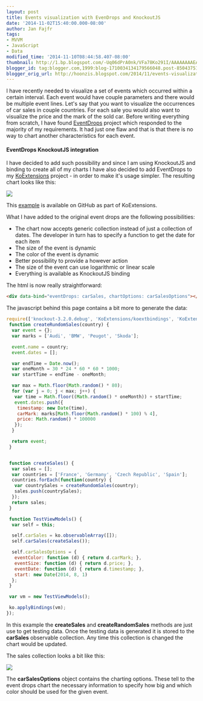 ```yaml
---
layout: post
title: Events visualization with EvenDrops and KnockoutJS
date: '2014-11-02T15:40:00.000-08:00'
author: Jan Fajfr
tags:
- MVVM
- JavaScript
- Data
modified_time: '2014-11-10T08:44:58.407-08:00'
thumbnail: http://1.bp.blogspot.com/-Uq06dPrA0nk/VFa78Ko291I/AAAAAAAAEAE/AAyc-A9AhCY/s72-c/eventDrops.PNG
blogger_id: tag:blogger.com,1999:blog-1710034134179566048.post-8504375191575189411
blogger_orig_url: http://hoonzis.blogspot.com/2014/11/events-visualization-with-evendrops-and.html
---
```

I have recently needed to visualize a set of events which occurred within a certain interval. Each event would have couple parameters and there would be multiple event lines. Let's say that you want to visualize the occurrences of car sales in couple countries. For each sale you would also want to visualize the price and the mark of the sold car. Before writing everything from scratch, I have found [EventDrops](https://github.com/marmelab/EventDrops) project which responded to the majority of my requirements. It had just one flaw and that is that there is no way to chart another characteristics for each event.

#### EventDrops KnockoutJS integration

I have decided to add such possibility and since I am using KnockoutJS and binding to create all of my charts I have also decided to add EventDrops to my [KoExtensions](https://github.com/hoonzis/KoExtensions) project - in order to make it's usage simpler. The resulting chart looks like this:

[![](http://1.bp.blogspot.com/-Uq06dPrA0nk/VFa78Ko291I/AAAAAAAAEAE/AAyc-A9AhCY/s320/eventDrops.PNG)](http://1.bp.blogspot.com/-Uq06dPrA0nk/VFa78Ko291I/AAAAAAAAEAE/AAyc-A9AhCY/s1600/eventDrops.PNG)

This [example](https://github.com/hoonzis/KoExtensions/blob/master/testpages/EventDrops.html) is available on GitHub as part of KoExtensions.

What I have added to the original event drops are the following
possibilities:

-   The chart now accepts generic collection instead of just a
    collection of dates. The developer in turn has to specify a function
    to get the date for each item
-   The size of the event is dynamic
-   The color of the event is dynamic
-   Better possibility to provide a however action
-   The size of the event can use logarithmic or linear scale
-   Everything is available as KnockoutJS binding

The html is now really straightforward:

```html
<div data-bind="eventDrops: carSales, chartOptions: carSalesOptions"></div>
```

The javascript behind this page contains a bit more to generate the
data:

```javascript
require(['knockout-3.2.0.debug', 'KoExtensions/koextbindings', 'KoExtensions/Charts/linechart', 'KoExtensions/Charts/piechart', 'KoExtensions/Charts/barchart'], function(ko) {
 function createRundomSales(country) {
  var event = {};
  var marks = ['Audi', 'BMW', 'Peugot', 'Skoda'];

  event.name = country;
  event.dates = [];

  var endTime = Date.now();
  var oneMonth = 30 * 24 * 60 * 60 * 1000;
  var startTime = endTime - oneMonth;

  var max = Math.floor(Math.random() * 80);
  for (var j = 0; j < max; j++) {
   var time = Math.floor((Math.random() * oneMonth)) + startTime;
   event.dates.push({
    timestamp: new Date(time),
    carMark: marks[Math.floor(Math.random() * 100) % 4],
    price: Math.random() * 100000
   });
  }

  return event;
 }


 function createSales() {
  var sales = [];
  var countries = ['France', 'Germany', 'Czech Republic', 'Spain'];
  countries.forEach(function(country) {
   var countrySales = createRundomSales(country);
   sales.push(countrySales);
  });
  return sales;
 }

 function TestViewModels() {
  var self = this;

  self.carSales = ko.observableArray([]);
  self.carSales(createSales());

  self.carSalesOptions = {
   eventColor: function (d) { return d.carMark; },
   eventSize: function (d) { return d.price; },
   eventDate: function (d) { return d.timestamp; },
   start: new Date(2014, 8, 1)
  };
 }

 var vm = new TestViewModels();

 ko.applyBindings(vm);
});
```

In this example the **createSales** and **createRandomSales** methods are just use to get testing data. Once the testing data is generated it is stored to the **carSales** observable collection. Any time this collection is changed the chart would be updated.

The sales collection looks a bit like this:

[![](http://3.bp.blogspot.com/-TdC5QSwU6gk/VFa_ve8kWXI/AAAAAAAAEAQ/2w9F3cFbACE/s320/eventDropsstruc.PNG)](http://3.bp.blogspot.com/-TdC5QSwU6gk/VFa_ve8kWXI/AAAAAAAAEAQ/2w9F3cFbACE/s1600/eventDropsstruc.PNG)

The **carSalesOptions** object contains the charting options. These tell to the event drops chart the necessary information to specify how big and which color should be used for the given event.
